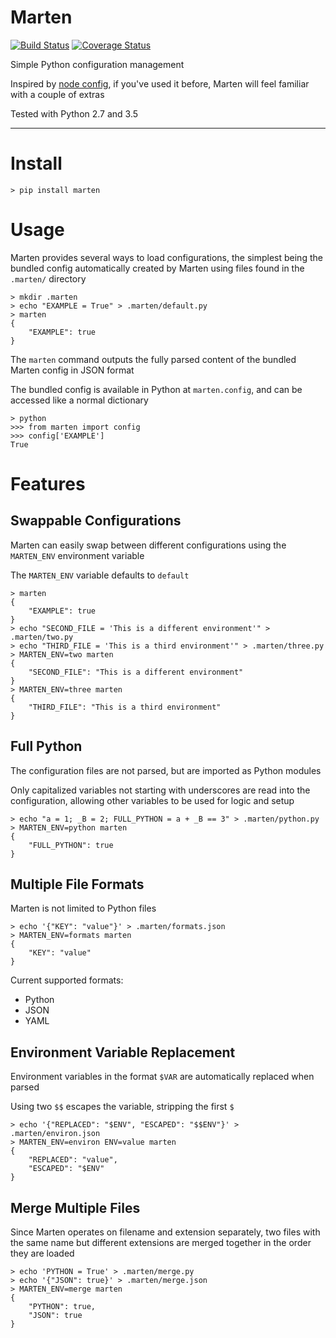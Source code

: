 # Marten

[![Build Status](https://travis-ci.org/nick-allen/marten.svg?branch=master)](https://travis-ci.org/nick-allen/marten)
[![Coverage Status](https://coveralls.io/repos/nick-allen/marten/badge.svg?branch=master&service=github)](https://coveralls.io/github/nick-allen/marten?branch=master)

Simple Python configuration management

Inspired by [node config](https://www.npmjs.com/package/config), if you've used it before, Marten will feel familiar
with a couple of extras

Tested with Python 2.7 and 3.5

---


# Install 

```
> pip install marten
```


# Usage

Marten provides several ways to load configurations, the simplest being the bundled config automatically
created by Marten using files found in the `.marten/` directory

```
> mkdir .marten
> echo "EXAMPLE = True" > .marten/default.py
> marten
{
    "EXAMPLE": true
}
```

The `marten` command outputs the fully parsed content of the bundled Marten config in JSON format

The bundled config is available in Python at `marten.config`, and can be accessed like a normal dictionary

```
> python
>>> from marten import config
>>> config['EXAMPLE']
True
```


# Features


## Swappable Configurations

Marten can easily swap between different configurations using the `MARTEN_ENV` environment variable

The `MARTEN_ENV` variable defaults to `default` 

```
> marten
{
    "EXAMPLE": true
}
> echo "SECOND_FILE = 'This is a different environment'" > .marten/two.py
> echo "THIRD_FILE = 'This is a third environment'" > .marten/three.py
> MARTEN_ENV=two marten
{
    "SECOND_FILE": "This is a different environment"
}
> MARTEN_ENV=three marten
{
    "THIRD_FILE": "This is a third environment"
}
```


## Full Python

The configuration files are not parsed, but are imported as Python modules

Only capitalized variables not starting with underscores are read into the configuration, allowing other variables
to be used for logic and setup

```
> echo "a = 1; _B = 2; FULL_PYTHON = a + _B == 3" > .marten/python.py
> MARTEN_ENV=python marten
{
    "FULL_PYTHON": true
}
```


## Multiple File Formats

Marten is not limited to Python files

```
> echo '{"KEY": "value"}' > .marten/formats.json
> MARTEN_ENV=formats marten
{
    "KEY": "value"
}
```

Current supported formats:

* Python
* JSON
* YAML


## Environment Variable Replacement

Environment variables in the format `$VAR` are automatically replaced when parsed

Using two `$$` escapes the variable, stripping the first `$`

```
> echo '{"REPLACED": "$ENV", "ESCAPED": "$$ENV"}' > .marten/environ.json
> MARTEN_ENV=environ ENV=value marten
{
    "REPLACED": "value",
    "ESCAPED": "$ENV"
}
```


## Merge Multiple Files

Since Marten operates on filename and extension separately, two files with the same name but different extensions
are merged together in the order they are loaded

```
> echo 'PYTHON = True' > .marten/merge.py
> echo '{"JSON": true}' > .marten/merge.json
> MARTEN_ENV=merge marten
{
    "PYTHON": true,
    "JSON": true
}
```

